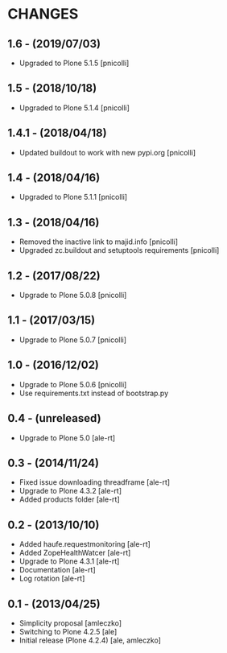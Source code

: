 CHANGES
=======

1.6 - (2019/07/03)
------------------

- Upgraded to Plone 5.1.5 [pnicolli]


1.5 - (2018/10/18)
------------------

- Upgraded to Plone 5.1.4 [pnicolli]


1.4.1 - (2018/04/18)
--------------------

- Updated buildout to work with new pypi.org [pnicolli]


1.4 - (2018/04/16)
------------------

- Upgraded to Plone 5.1.1 [pnicolli]


1.3 - (2018/04/16)
------------------

- Removed the inactive link to majid.info [pnicolli]
- Upgraded zc.buildout and setuptools requirements [pnicolli]


1.2 - (2017/08/22)
------------------

- Upgrade to Plone 5.0.8 [pnicolli]


1.1 - (2017/03/15)
------------------

- Upgrade to Plone 5.0.7 [pnicolli]


1.0 - (2016/12/02)
------------------

- Upgrade to Plone 5.0.6 [pnicolli]
- Use requirements.txt instead of bootstrap.py

0.4 - (unreleased)
------------------
- Upgrade to Plone 5.0
  [ale-rt]

0.3 - (2014/11/24)
------------------
- Fixed issue downloading threadframe [ale-rt]
- Upgrade to Plone 4.3.2 [ale-rt]
- Added products folder [ale-rt]

0.2 - (2013/10/10)
------------------
- Added haufe.requestmonitoring [ale-rt]
- Added ZopeHealthWatcer [ale-rt]
- Upgrade to Plone 4.3.1 [ale-rt]
- Documentation [ale-rt]
- Log rotation [ale-rt]


0.1 - (2013/04/25)
------------------

 * Simplicity proposal [amleczko]
 * Switching to Plone 4.2.5 [ale]
 * Initial release (Plone 4.2.4) [ale, amleczko]
